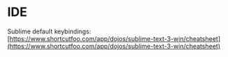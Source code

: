 # IDE

Sublime default keybindings:  
[https://www.shortcutfoo.com/app/dojos/sublime-text-3-win/cheatsheet](https://www.shortcutfoo.com/app/dojos/sublime-text-3-win/cheatsheet)





